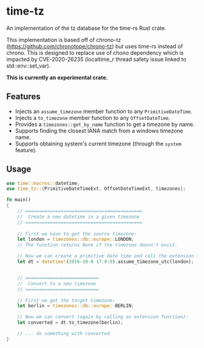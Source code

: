 # time-tz
An implementation of the tz database for the time-rs Rust crate.

This implementation is based off of chrono-tz (https://github.com/chronotope/chrono-tz) but uses time-rs instead
of chrono. This is designed to replace use of chono dependency which is impacted by CVE-2020-26235
(localtime_r thread safety issue linked to std::env::set_var).

**This is currently an experimental crate.**

## Features

- Injects an `assume_timezone` member function to any `PrimitiveDateTime`.
- Injects a `to_timezone` member function to any `OffsetDateTime`.
- Provides a `timezones::get_by_name` function to get a timezone by name.
- Supports finding the closest IANA match from a windows timezone name.
- Supports obtaining system's current timezone (through the `system` feature).

## Usage

```rust
use time::macros::datetime;
use time_tz::{PrimitiveDateTimeExt, OffsetDateTimeExt, timezones};

fn main()
{
    // ===========================================
    //  Create a new datetime in a given timezone
    // ===========================================
    
    // First we have to get the source timezone:
    let london = timezones::db::europe::LONDON;
    // The function returns None if the timezone doesn't exist.

    // Now we can create a primitive date time and call the extension function:
    let dt = datetime!(2016-10-8 17:0:0).assume_timezone_utc(london);


    // ===========================
    //  Convert to a new timezone
    // ===========================

    // First we get the target timezone:
    let berlin = timezones::db::europe::BERLIN;

    // Now we can convert (again by calling an extension function):
    let converted = dt.to_timezone(berlin);

    // ... do something with converted
}
```
